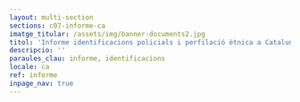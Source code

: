 ```yaml
---
layout: multi-section
sections: c07-informe-ca
imatge_titular: /assets/img/banner-documents2.jpg
titol: 'Informe identificacions policials i perfilació ètnica a Catalunya'
descripcio: ''
paraules_clau: informe, identificacions
locale: ca
ref: informe
inpage_nav: true
---
```

